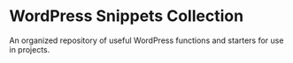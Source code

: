 # WordPress Snippets Collection

An organized repository of useful WordPress functions and starters for use in projects.